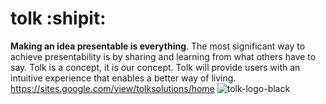 # tolk :shipit:
**Making an idea presentable is everything**. The most significant way to achieve presentability is by sharing and learning from what others have to say. Tolk is a concept, it is our concept. Tolk will provide users with an intuitive experience that enables a better way of living. 
https://sites.google.com/view/tolksolutions/home
![tolk-logo-black](https://user-images.githubusercontent.com/52379944/66797022-504e0c80-eebe-11e9-8e1f-90a38ba0a140.png)
